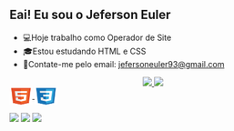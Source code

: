 ## Eai! Eu sou o Jeferson Euler

- 💻Hoje trabalho como Operador de Site<br>
- 🎓Estou estudando HTML e CSS<br>
- 📧Contate-me pelo email: jefersoneuler93@gmail.com
<div align="center">
  <a href="https://github.com/JefersonE17">
    <img height="180em" src="https://github-readme-stats.vercel.app/api?username=JefersonE17&show_icons=true&theme=merko&include_all_commits=true&count_private=true"/>
  <img height="180em" src="https://github-readme-stats.vercel.app/api/top-langs/?username=JefersonE17&layout=compact&langs_count=7&theme=merko"/>
</div>
<div>
<img align="center" alt="Jeff-HTML" height="30" width="40" src="https://raw.githubusercontent.com/devicons/devicon/master/icons/html5/html5-original.svg">
  <img align="center" alt="Jeff-CSS" height="30" width="40" src="https://raw.githubusercontent.com/devicons/devicon/master/icons/css3/css3-original.svg">
</div>

<a href="https://instagram.com/jefiin_e" target="_blank"><img src="https://img.shields.io/badge/-Instagram-%23E4405F?style=for-the-badge&logo=instagram&logoColor=white" target="_blank"></a>
 <a href = "mailto:jefersoneuler93@gmail.com"><img src="https://img.shields.io/badge/-Gmail-%23333?style=for-the-badge&logo=gmail&logoColor=white" target="_blank"></a>
  <a href="https://www.linkedin.com/in/jeferson-euler-de-oliveira-81410519a/" target="_blank"><img src="https://img.shields.io/badge/-LinkedIn-%230077B5?style=for-the-badge&logo=linkedin&logoColor=white" target="_blank"></a> 
  
  
